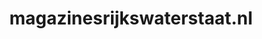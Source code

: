 ---
layout: post
title:  "magazinesrijkswaterstaat.nl"
internal_url:  "/dutchgov/magazinesrijkswaterstaat.nl.html"
categories: dutchgov
---